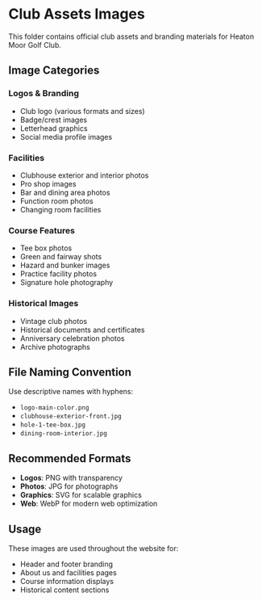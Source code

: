 # Club Assets Images

This folder contains official club assets and branding materials for Heaton Moor Golf Club.

## Image Categories

### Logos & Branding
- Club logo (various formats and sizes)
- Badge/crest images
- Letterhead graphics
- Social media profile images

### Facilities
- Clubhouse exterior and interior photos
- Pro shop images
- Bar and dining area photos
- Function room photos
- Changing room facilities

### Course Features
- Tee box photos
- Green and fairway shots
- Hazard and bunker images
- Practice facility photos
- Signature hole photography

### Historical Images
- Vintage club photos
- Historical documents and certificates
- Anniversary celebration photos
- Archive photographs

## File Naming Convention

Use descriptive names with hyphens:
- `logo-main-color.png`
- `clubhouse-exterior-front.jpg`
- `hole-1-tee-box.jpg`
- `dining-room-interior.jpg`

## Recommended Formats
- **Logos**: PNG with transparency
- **Photos**: JPG for photographs
- **Graphics**: SVG for scalable graphics
- **Web**: WebP for modern web optimization

## Usage
These images are used throughout the website for:
- Header and footer branding
- About us and facilities pages
- Course information displays
- Historical content sections 